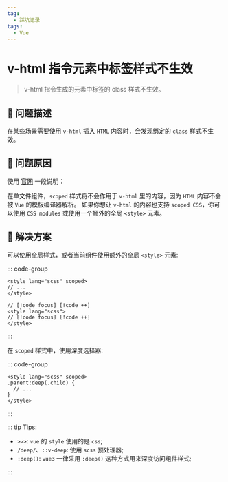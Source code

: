 ```yaml
---
tag:
  - 踩坑记录
tags:
  - Vue
---
```


# v-html 指令元素中标签样式不生效

> v-html 指令生成的元素中标签的 class 样式不生效。

## 📎 问题描述

在某些场景需要使用 `v-html` 插入 `HTML` 内容时，会发现绑定的 `class` 样式不生效。

## 📎 问题原因

使用 [官网](https://cn.vuejs.org/api/built-in-directives) 一段说明：

在单文件组件，`scoped` 样式将不会作用于 `v-html` 里的内容，因为 `HTML` 内容不会被 `Vue` 的模板编译器解析。
如果你想让 `v-html` 的内容也支持 `scoped CSS`，你可以使用 `CSS modules` 或使用一个额外的全局 `<style>` 元素。

## 📎 解决方案

可以使用全局样式，或者当前组件使用额外的全局 `<style>` 元素:

::: code-group

```vue
<style lang="scss" scoped>
// ...
</style>

// [!code focus] [!code ++]
<style lang="scss">
// [!code focus] [!code ++]
</style>
```

:::

在 `scoped` 样式中，使用深度选择器:

::: code-group

```vue
<style lang="scss" scoped>
.parent:deep(.child) {
  // ...
}
</style>
```

:::

::: tip Tips:

- `>>>`: `vue` 的 `style` 使用的是 `css`;
- `/deep/`、`::v-deep`: 使用 `scss` 预处理器;
- `:deep()`: `vue3` 一律采用 `:deep()` 这种方式用来深度访问组件样式;

:::
